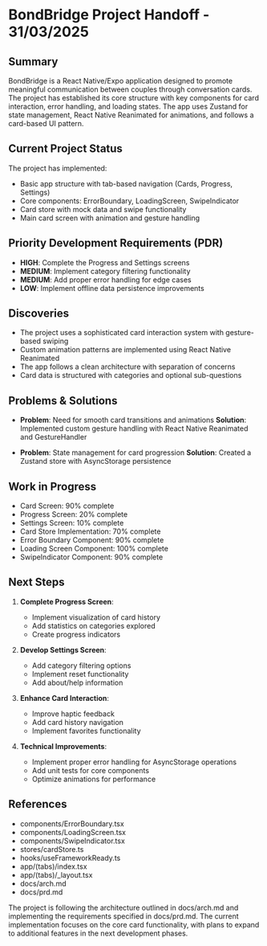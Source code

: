 # BondBridge Project Handoff - 31/03/2025

## Summary

BondBridge is a React Native/Expo application designed to promote meaningful communication between couples through conversation cards. The project has established its core structure with key components for card interaction, error handling, and loading states. The app uses Zustand for state management, React Native Reanimated for animations, and follows a card-based UI pattern.

## Current Project Status

The project has implemented:

- Basic app structure with tab-based navigation (Cards, Progress, Settings)
- Core components: ErrorBoundary, LoadingScreen, SwipeIndicator
- Card store with mock data and swipe functionality
- Main card screen with animation and gesture handling

## Priority Development Requirements (PDR)

- **HIGH**: Complete the Progress and Settings screens
- **MEDIUM**: Implement category filtering functionality
- **MEDIUM**: Add proper error handling for edge cases
- **LOW**: Implement offline data persistence improvements

## Discoveries

- The project uses a sophisticated card interaction system with gesture-based swiping
- Custom animation patterns are implemented using React Native Reanimated
- The app follows a clean architecture with separation of concerns
- Card data is structured with categories and optional sub-questions

## Problems & Solutions

- **Problem**: Need for smooth card transitions and animations
  **Solution**: Implemented custom gesture handling with React Native Reanimated and GestureHandler

- **Problem**: State management for card progression
  **Solution**: Created a Zustand store with AsyncStorage persistence

## Work in Progress

- Card Screen: 90% complete
- Progress Screen: 20% complete
- Settings Screen: 10% complete
- Card Store Implementation: 70% complete
- Error Boundary Component: 90% complete
- Loading Screen Component: 100% complete
- SwipeIndicator Component: 90% complete

## Next Steps

1. **Complete Progress Screen**:

   - Implement visualization of card history
   - Add statistics on categories explored
   - Create progress indicators

2. **Develop Settings Screen**:

   - Add category filtering options
   - Implement reset functionality
   - Add about/help information

3. **Enhance Card Interaction**:

   - Improve haptic feedback
   - Add card history navigation
   - Implement favorites functionality

4. **Technical Improvements**:
   - Implement proper error handling for AsyncStorage operations
   - Add unit tests for core components
   - Optimize animations for performance

## References

- components/ErrorBoundary.tsx
- components/LoadingScreen.tsx
- components/SwipeIndicator.tsx
- stores/cardStore.ts
- hooks/useFrameworkReady.ts
- app/(tabs)/index.tsx
- app/(tabs)/\_layout.tsx
- docs/arch.md
- docs/prd.md

The project is following the architecture outlined in docs/arch.md and implementing the requirements specified in docs/prd.md. The current implementation focuses on the core card functionality, with plans to expand to additional features in the next development phases.
